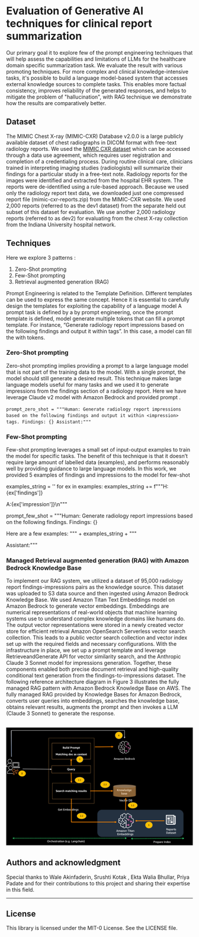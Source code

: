# Evaluation of Generative AI techniques for clinical report summarization

Our primary goal it to explore few of the prompt engineering techniques that will help assess the capabilities and limitations of LLMs for the healthcare domain specific summarization task. We evaluate the result with various promoting techniques. For more complex and clinical knowledge-intensive tasks, it's possible to build a language model-based system that accesses external knowledge sources to complete tasks. This enables more factual consistency, improves reliability of the generated responses, and helps to mitigate the problem of "hallucination", with RAG technique we demonstrate how the results are comparatively better. 

## Dataset 

The MIMIC Chest X-ray (MIMIC-CXR) Database v2.0.0 is a large publicly available dataset of chest radiographs in DICOM format with free-text radiology reports. We used the [MIMIC CXR dataset](https://physionet.org/content/mimic-cxr/2.0.0/) which can be accessed through a data use agreement, which requires user registration and completion of a credentialing process. During routine clinical care, clinicians trained in interpreting imaging studies (radiologists) will summarize their findings for a particular study in a free-text note. Radiology reports for the images were identified and extracted from the hospital EHR system. The reports were de-identified using a rule-based approach. Because we used only the radiology report text data, we downloaded just one compressed report file (mimic-cxr-reports.zip) from the MIMIC-CXR website. We used 2,000 reports (referred to as the dev1 dataset) from the separate held out subset of this dataset for evaluation. We use another 2,000 radiology reports (referred to as dev2) for evaluating from the chest X-ray collection from the Indiana University hospital network. 

## Techniques 

Here we explore 3 patterns :
1. Zero-Shot prompting 
2. Few-Shot prompting 
3. Retrieval augmented generation (RAG) 

Prompt Engineering is related to the Template Definition. Different templates can be used to express the same concept. Hence it is essential to carefully design the templates for exploiting the capability of a language model A prompt task is defined by a by prompt engineering, once the prompt template is defined, model generate multiple tokens that can fill a prompt template. For instance, “Generate radiology report impressions based on the following findings and output it within <impression> tags”. In this case, a model can fill the <impression> with tokens. 

### Zero-Shot prompting 
Zero-shot prompting implies providing a prompt to a large language model that is not part of the training data to the model. With a single prompt, the model should still generate a desired result. This technique makes large language models useful for many tasks and we used it to generate impressions from the findings section of a radiology report.
Here we have leverage Claude v2 model with Amazon Bedrock and provided prompt .

`prompt_zero_shot = """Human: Generate radiology report impressions based on the following findings and output it within <impression> tags. Findings: {}
Assistant:"""`

### Few-Shot prompting
Few-shot prompting leverages a small set of input-output examples to train the model for
specific tasks. The benefit of this technique is that it doesn’t require large amount of labelled
data (examples), and performs reasonably well by providing guidance to large language models.
In this work, we provided 5 examples of findings and impressions to the model for few-shot

examples_string = ''
for ex in examples:
    examples_string += f"""H:<findings>{ex['findings']}</findings>
    
A:<impression>{ex['impression']}</impression>\n"""
    
    
prompt_few_shot = """Human: Generate radiology report impressions based on the following findings. Findings: 
<findings>{}</findings>
        
Here are a few examples:
<examples>
""" + examples_string + """
</examples>

Assistant:"""

### Managed Retrieval augmented generation (RAG) with Amazon Bedrock Knowledge Base
To implement our RAG system, we utilized a dataset of 95,000 radiology report findings-impressions pairs as the knowledge source. This dataset was uploaded to S3 data source and then ingested using Amazon Bedrock Knowledge Base. We used Amazon Titan Text Embeddings model on Amazon Bedrock to generate vector embeddings. Embeddings are numerical representations of real-world objects that machine learning systems use to understand complex knowledge domains like humans do. The output vector representations were stored in a newly created vector store for efficient retrieval Amazon OpenSearch Serverless vector search collection. This leads to a public vector search collection and vector index set up with the required fields and necessary configurations. With the infrastructure in place, we set up a prompt template and leverage RetrieveandGenerate API for vector similarity search, and the Anthropic Claude 3 Sonnet model for impressions generation. Together, these components enabled both precise document retrieval and high-quality conditional text generation from the findings-to-impressions dataset.
The following reference architecture diagram in Figure 3 illustrates the fully managed RAG pattern with Amazon Bedrock Knowledge Base on AWS. The fully managed RAG provided by Knowledge Bases for Amazon Bedrock, converts user queries into embeddings, searches the knowledge base, obtains relevant results, augments the prompt and then invokes a LLM (Claude 3 Sonnet) to generate the response.

![Retrieval augmented generation pattern](images/Arch.PNG)
----------------------------------------------------------------------------------------------------------------------------------------
## Authors and acknowledgment
Special thanks to Wale Akinfaderin, Srushti Kotak , Ekta Walia Bhullar, Priya Padate and  for their contributions to this project and sharing their expertise in this field.

----------------------------------------------------------------------------------------------------------------------------------------
## License
This library is licensed under the MIT-0 License. See the LICENSE file.


